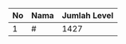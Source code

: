 | No | Nama            | Jumlah Level |
|----|-----------------|--------------|
| 1  | #    |    1427        |
